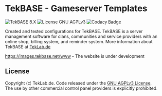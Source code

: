 # TekBASE - Gameserver Templates

![TekBASE 8.X](https://img.shields.io/badge/TekBASE-8.X-green.svg) ![License GNU AGPLv3](https://img.shields.io/badge/License-GNU_AGPLv3-blue.svg) [![Codacy Badge](https://api.codacy.com/project/badge/Grade/5ccd6c8a9c7d480daa432712e1c9dfa7)](https://www.codacy.com/manual/ch.frankenstein/tekbase-all-in-one-start?utm_source=github.com&amp;utm_medium=referral&amp;utm_content=teklab-de/tekbase-all-in-one-start&amp;utm_campaign=Badge_Grade)

Created and tested configurations for TekBASE. TekBASE is a server management software for clans, communities and service providers with an online shop, billing system, and reminder system. More information about TekBASE at [TekLab.de](https://teklab.de)

https://images.tekbase.net/www - The website is under development

## License
Copyright (c) TekLab.de. Code released under the [GNU AGPLv3 License](https://github.com/teklab-de/tekbase-gameserver-templates/blob/master/LICENSE). The use by other commercial control panel providers is explicitly prohibited.
